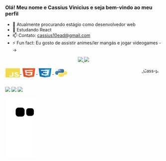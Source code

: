 ### Olá! Meu nome e Cassius Vinicius e seja bem-vindo ao meu perfil

- 🔭 Atualmente procurando estágio como desenvolvedor web
- 🌱 Estudando React
- 📫 Contato: cassius10ead@gmail.com
- ⚡ Fun fact: Eu gosto de assistir animes/ler mangás e jogar videogames
-->
<div align="center">
  <a href="https://github.com/hyoukka">
  <img height="180em" src="https://github-readme-stats.vercel.app/api?username=hyoukka&show_icons=true&theme=midnight-purple&include_all_commits=true&count_private=true"/>
  <img height="180em" src="https://github-readme-stats.vercel.app/api/top-langs/?username=hyoukka&layout=compact&langs_count=7&theme=midnight-purple"/>
</div>
  
  <div style="display: inline_block"><br>
  <img align="center" alt="Cass-Js" height="30" width="48" src="https://raw.githubusercontent.com/devicons/devicon/master/icons/javascript/javascript-plain.svg">
  <img align="center" alt="Cass-HTML" height="30" width="48" src="https://raw.githubusercontent.com/devicons/devicon/master/icons/html5/html5-original.svg">
  <img align="center" alt="Cass-CSS" height="30" width="48" src="https://raw.githubusercontent.com/devicons/devicon/master/icons/css3/css3-original.svg">
  <img align="center" alt="Cass-Python" height="30" width="48" src="https://raw.githubusercontent.com/devicons/devicon/master/icons/python/python-original.svg">  
  <img align="right" alt="Cass-pic" height="150" style="border-radius:50px;" src=https://cdn.discordapp.com/attachments/913262514664513636/954865433683566652/coding-anime.gif?width=676&height=676">
</div>

##

<div> 
 	<a href="https://www.twitch.tv/iviniciuus" target="_blank"><img src="https://img.shields.io/badge/Twitch-9146FF?style=for-the-badge&logo=twitch&logoColor=white" target="_blank"></a>
  <a href = "mailto:cassius10ead@gmail.com"><img src="https://img.shields.io/badge/-Gmail-%23333?style=for-the-badge&logo=gmail&logoColor=white" target="_blank"></a>
  <a href="https://www.linkedin.com/in/cássius-vinícius/" target="_blank"><img src="https://img.shields.io/badge/-LinkedIn-%230077B5?style=for-the-badge&logo=linkedin&logoColor=white" target="_blank"></a> 
 
![Snake animation](https://github.com/rafaballerini/rafaballerini/blob/output/github-contribution-grid-snake.svg)
</div>
